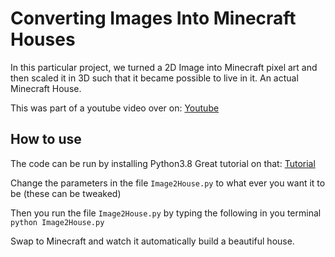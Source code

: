 # Converting Images Into Minecraft Houses
In this particular project, we turned a 2D Image into Minecraft pixel art and then scaled it in 3D such that it became possible to live in it. An actual Minecraft House. 

This was part of a youtube video over on:
[Youtube](https://youtube.com/c/plutto/)

## How to use
The code can be run by installing Python3.8
Great tutorial on that:
[Tutorial](https://www.tutorialspoint.com/how-to-install-python-in-windows)

Change the parameters in the file `Image2House.py` to what ever you want it to be (these can be tweaked)

Then you run the file `Image2House.py` by typing the following in you terminal
```python Image2House.py```

Swap to Minecraft and watch it automatically build a beautiful house.
